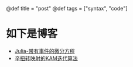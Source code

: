 @def title = "post"
@def tags = ["syntax", "code"]


# 如下是博客

- [Julia-带有事件的微分方程](/post/2023-06-12-Julia-带有事件的微分方程)
- [辛扭转映射的KAM迭代算法](/post/2023-06-18-辛扭转映射的KAM迭代算法)